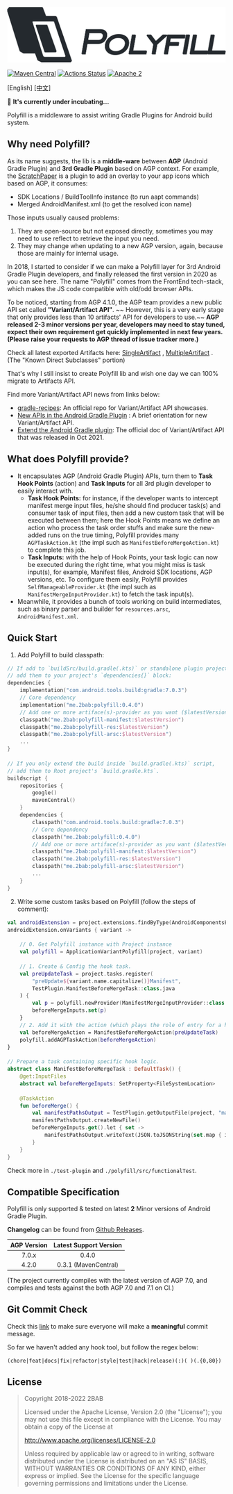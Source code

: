 <img src="./Polyfill.png" alt="Polyfill" width="507px">

[![Maven Central](https://maven-badges.herokuapp.com/maven-central/me.2bab/polyfill/badge.svg)](https://search.maven.org/artifact/me.2bab/polyfill)
[![Actions Status](https://github.com/2bab/Polyfill/workflows/CI/badge.svg)](https://github.com/2bab/Polyfill/actions)
[![Apache 2](https://img.shields.io/badge/License-Apache%202-brightgreen.svg)](https://www.apache.org/licenses/LICENSE-2.0)

[English] [[中文]](./README_zh.md)

🚧 **It's currently under incubating...**

Polyfill is a middleware to assist writing Gradle Plugins for Android build system.

## Why need Polyfill?

As its name suggests, the lib is a **middle-ware** between **AGP** (Android Gradle Plugin) and **3rd Gradle Plugin**
based on AGP context. For example, the [ScratchPaper](https://github.com/2BAB/ScratchPaper) is a plugin to add an
overlay to your app icons which based on AGP, it consumes:

- SDK Locations / BuildToolInfo instance (to run aapt commands)
- Merged AndroidManifest.xml (to get the resolved icon name)

Those inputs usually caused problems:

1. They are open-source but not exposed directly, sometimes you may need to use reflect to retrieve the input you need.
2. They may change when updating to a new AGP version, again, because those are mainly for internal usage.

In 2018, I started to consider if we can make a Polyfill layer for 3rd Android Gradle Plugin developers, and finally
released the first version in 2020 as you can see here. The name "Polyfill" comes from the FrontEnd tech-stack, which
makes the JS code compatible with old/odd browser APIs.

To be noticed, starting from AGP 4.1.0, the AGP team provides a new public API set called **"Variant/Artifact API"**. ~~
However, this is a very early stage that only provides less than 10 artifacts' API for developers to use.~~ **AGP
released 2-3 minor versions per year, developers may need to stay tuned, expect their own requirement get quickly
implemented in next few years. (Please raise your requests to AGP thread of issue tracker more.)**

Check all latest exported Artifacts
here: [SingleArtifact](https://developer.android.com/reference/tools/gradle-api/current/com/android/build/api/artifact/SingleArtifact)
, [MultipleArtifact](https://developer.android.com/reference/tools/gradle-api/current/com/android/build/api/artifact/MultipleArtifact)
.(The "Known Direct Subclasses" portion)

That's why I still insist to create Polyfill lib and wish one day we can 100% migrate to Artifacts API.

Find more Variant/Artifact API news from links below:

- [gradle-recipes](https://github.com/android/gradle-recipes): An official repo for Variant/Artifact API showcases.
- [New APIs in the Android Gradle Plugin](https://medium.com/androiddevelopers/new-apis-in-the-android-gradle-plugin-f5325742e614) :
  A brief orientation for new Variant/Artifact API.
- [Extend the Android Gradle plugin](https://developer.android.com/studio/build/extend-agp): The official doc of
  Variant/Artifact API that was released in Oct 2021.

## What does Polyfill provide?

- It encapsulates AGP (Android Gradle Plugin) APIs, turn them to **Task Hook Points** (action) and **Task Inputs** for
  all 3rd plugin developer to easily interact with.
    - **Task Hook Points:** for instance, if the developer wants to intercept manifest merge input files, he/she should
      find producer task(s) and consumer task of input files, then add a new custom task that will be executed between
      them; here the Hook Points means we define an action who process the task order stuffs and make sure the new-added
      runs on the true timing, Polyfill provides many `AGPTaskAction.kt` (the impl such
      as `ManifestBeforeMergeAction.kt`) to complete this job.
    - **Task Inputs:** with the help of Hook Points, your task logic can now be executed during the right time, what you
      might miss is task input(s), for example, Manifest files, Android SDK locations, AGP versions, etc. To configure
      them easily, Polyfill provides `SelfManageableProvider.kt` (the impl such as `ManifestMergeInputProvider.kt`) to
      fetch the task input(s).
- Meanwhile, it provides a bunch of tools working on build intermediates, such as binary parser and builder
  for `resources.arsc`, `AndroidManifest.xml`.

## Quick Start

1. Add Polyfill to build classpath:

``` kotlin
// If add to `buildSrc/build.gradle(.kts)` or standalone plugin project, 
// add them to your project's `dependencies{}` block:
dependencies {
    implementation("com.android.tools.build:gradle:7.0.3")
    // Core dependency 
    implementation("me.2bab:polyfill:0.4.0")
    // Add one or more artiface(s)-provider as you want ($latestVersion -> same as the core version)
    classpath("me.2bab:polyfill-manifest:$latestVersion")
    classpath("me.2bab:polyfill-res:$latestVersion")
    classpath("me.2bab:polyfill-arsc:$latestVersion")
    ...
}

// If you only extend the build inside `build.gradle(.kts)` script, 
// add them to Root project's `build.gradle.kts`.
buildscript {
    repositories {
        google()
        mavenCentral()
    }
    dependencies {
        classpath("com.android.tools.build:gradle:7.0.3")
        // Core dependency 
        classpath("me.2bab:polyfill:0.4.0")
        // Add one or more artiface(s)-provider as you want ($latestVersion -> same as the core version)
        classpath("me.2bab:polyfill-manifest:$latestVersion")
        classpath("me.2bab:polyfill-res:$latestVersion")
        classpath("me.2bab:polyfill-arsc:$latestVersion")
        ...
    }
}
```

2. Write some custom tasks based on Polyfill (follow the steps of comment):

``` kotlin
val androidExtension = project.extensions.findByType(AndroidComponentsExtension::class.java)!!
androidExtension.onVariants { variant ->

    // 0. Get Polyfill instance with Project instance
    val polyfill = ApplicationVariantPolyfill(project, variant)

    // 1. Create & Config the hook task.
    val preUpdateTask = project.tasks.register(
        "preUpdate${variant.name.capitalize()}Manifest",
        TestPlugin.ManifestBeforeMergeTask::class.java
    ) {
        val p = polyfill.newProvider(ManifestMergeInputProvider::class.java).obtain()
        beforeMergeInputs.set(p)
    }
    // 2. Add it with the action (which plays the role of entry for a hook).
    val beforeMergeAction = ManifestBeforeMergeAction(preUpdateTask)
    polyfill.addAGPTaskAction(beforeMergeAction)
}

// Prepare a task containing specific hook logic.
abstract class ManifestBeforeMergeTask : DefaultTask() {
    @get:InputFiles
    abstract val beforeMergeInputs: SetProperty<FileSystemLocation>

    @TaskAction
    fun beforeMerge() {
        val manifestPathsOutput = TestPlugin.getOutputFile(project, "manifests-merge-input.json")
        manifestPathsOutput.createNewFile()
        beforeMergeInputs.get().let { set ->
            manifestPathsOutput.writeText(JSON.toJSONString(set.map { it.asFile.absolutePath }))
        }
    }
}
```

Check more in `./test-plugin` and `./polyfill/src/functionalTest`.

## Compatible Specification

Polyfill is only supported & tested on latest **2** Minor versions of Android Gradle Plugin.

**Changelog** can be found from [Github Releases](https://github.com/2BAB/Polyfill/releases).

| AGP Version | Latest Support Version |
|:-----------:|:----------------------:|
|    7.0.x    |         0.4.0          |
|    4.2.0    |  0.3.1 (MavenCentral)  |

(The project currently compiles with the latest version of AGP 7.0, and compiles and tests against the both AGP 7.0 and
7.1 on CI.)

## Git Commit Check

Check this [link](https://medium.com/walmartlabs/check-out-these-5-git-tips-before-your-next-commit-c1c7a5ae34d1) to
make sure everyone will make a **meaningful** commit message.

So far we haven't added any hook tool, but follow the regex below:

```
(chore|feat|docs|fix|refactor|style|test|hack|release)(:)( )(.{0,80})
```

## License

>
> Copyright 2018-2022 2BAB
>
> Licensed under the Apache License, Version 2.0 (the "License"); you may not use this file except in compliance with the License. You may obtain a copy of the License at
>
>   http://www.apache.org/licenses/LICENSE-2.0
>
> Unless required by applicable law or agreed to in writing, software distributed under the License is distributed on an "AS IS" BASIS, WITHOUT WARRANTIES OR CONDITIONS OF ANY KIND, either express or implied. See the License for the specific language governing permissions and limitations under the License.
